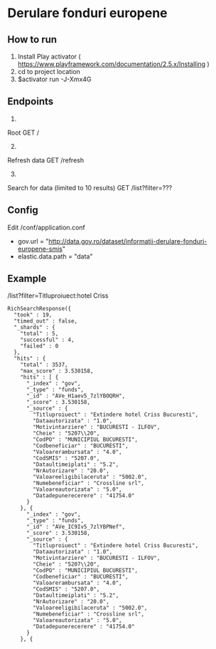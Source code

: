 # Derulare fonduri europene

## How to run
1. Install Play activator ( https://www.playframework.com/documentation/2.5.x/Installing )
2. cd to project location
3. $activator run -J-Xmx4G

## Endpoints
1. 
Root
GET     /     

2. 
Refresh data
GET     /refresh

3. 
Search for data (limited to 10 results)
GET     /list?filter=???   


## Config

Edit /conf/application.conf
- gov.url = "http://data.gov.ro/dataset/informatii-derulare-fonduri-europene-smis"
- elastic.data.path = "data"

## Example
/list?filter=Titluproiuect:hotel Criss
```
RichSearchResponse({
  "took" : 19,
  "timed_out" : false,
  "_shards" : {
    "total" : 5,
    "successful" : 4,
    "failed" : 0
  },
  "hits" : {
    "total" : 3537,
    "max_score" : 3.530158,
    "hits" : [ {
      "_index" : "gov",
      "_type" : "funds",
      "_id" : "AVe_H1aev5_7zlYBOQRH",
      "_score" : 3.530158,
      "_source" : {
        "Titluproiuect" : "Extindere hotel Criss Bucuresti",
        "Dataautorizata" : "1.0",
        "Motivintarziere" : "BUCURESTI - ILFOV",
        "Cheie" : "5207\\20",
        "CodPO" : "MUNICIPIUL BUCURESTI",
        "Codbeneficiar" : "BUCURESTI",
        "Valoarerambursata" : "4.0",
        "CodSMIS" : "5207.0",
        "Dataultimeiplati" : "5.2",
        "NrAutorizare" : "20.0",
        "Valoareeligibilaceruta" : "5002.0",
        "Numebeneficiar" : "Crossline srl",
        "Valoareautorizata" : "5.0",
        "Datadepunerecerere" : "41754.0"
      }
    }, {
      "_index" : "gov",
      "_type" : "funds",
      "_id" : "AVe_IC9Iv5_7zlYBPNef",
      "_score" : 3.530158,
      "_source" : {
        "Titluproiuect" : "Extindere hotel Criss Bucuresti",
        "Dataautorizata" : "1.0",
        "Motivintarziere" : "BUCURESTI - ILFOV",
        "Cheie" : "5207\\20",
        "CodPO" : "MUNICIPIUL BUCURESTI",
        "Codbeneficiar" : "BUCURESTI",
        "Valoarerambursata" : "4.0",
        "CodSMIS" : "5207.0",
        "Dataultimeiplati" : "5.2",
        "NrAutorizare" : "20.0",
        "Valoareeligibilaceruta" : "5002.0",
        "Numebeneficiar" : "Crossline srl",
        "Valoareautorizata" : "5.0",
        "Datadepunerecerere" : "41754.0"
      }
    }, {
```
